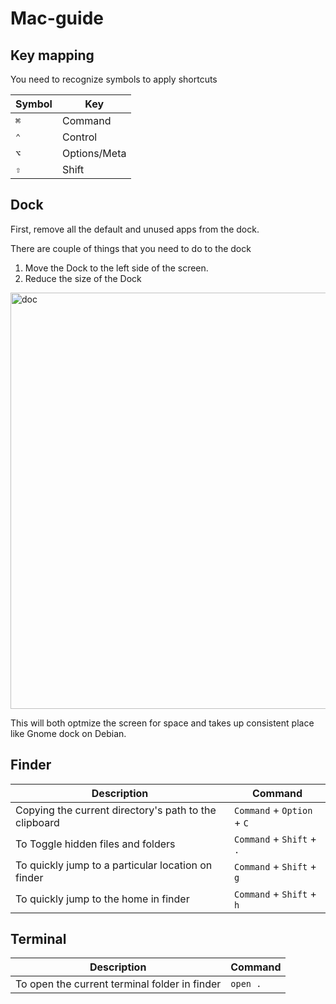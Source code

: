 # Mac-guide

## Key mapping

You need to recognize symbols to apply shortcuts

|Symbol|Key|
|------|---|
|`⌘`| Command|
|`⌃`| Control|
|`⌥`| Options/Meta|
|`⇧`| Shift|

## Dock

First, remove all the default and unused apps from the dock.

There are couple of things that you need to do to the dock

1. Move the Dock to the left side of the screen. 
2. Reduce the size of the Dock

<img width="666" alt="doc" src="https://user-images.githubusercontent.com/1156953/53544929-cd09c180-3b4d-11e9-81c3-864436fccaa9.png">


This will both optmize the screen for space and takes up consistent place like Gnome dock on Debian. 

## Finder

| Description | Command|
|-------------|---------
|Copying the current directory's path to the clipboard| `Command` + `Option` + `C`|  
|To Toggle hidden files and folders| `Command` + `Shift` + `.`|  
|To quickly jump to a particular location on finder| `Command` + `Shift` + `g`|  
|To quickly jump to the home in finder| `Command` + `Shift` + `h`|  


## Terminal
| Description | Command|
|-------------|--------|
|To open the current terminal folder in finder| `open .`|
